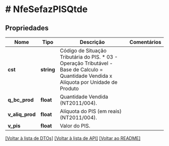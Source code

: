 # # NfeSefazPISQtde

## Propriedades

Nome | Tipo | Descrição | Comentários
------------ | ------------- | ------------- | -------------
**cst** | **string** | Código de Situação Tributária do PIS.  * 03 - Operação Tributável - Base de Calculo &#x3D; Quantidade Vendida x Alíquota por Unidade de Produto |
**q_bc_prod** | **float** | Quantidade Vendida  (NT2011/004). |
**v_aliq_prod** | **float** | Alíquota do PIS (em reais) (NT2011/004). |
**v_pis** | **float** | Valor do PIS. |

[[Voltar à lista de DTOs]](../../README.md#models) [[Voltar à lista de API]](../../README.md#endpoints) [[Voltar ao README]](../../README.md)
